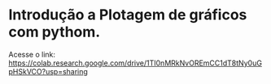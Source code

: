 # Introdução a Plotagem de gráficos com pythom.

Acesse o link: https://colab.research.google.com/drive/1TI0nMRkNvOREmCC1dT8tNy0uGpHSkVCO?usp=sharing
